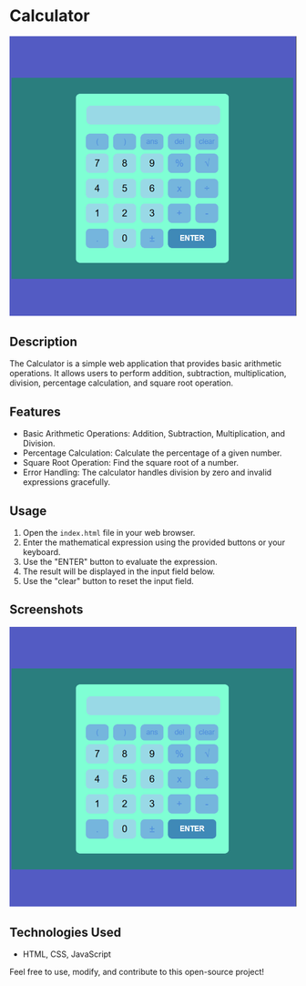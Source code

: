 # Calculator

![Calculator](calculator.PNG)

## Description

The Calculator is a simple web application that provides basic arithmetic operations. It allows users to perform addition, subtraction, multiplication, division, percentage calculation, and square root operation.

## Features

- Basic Arithmetic Operations: Addition, Subtraction, Multiplication, and Division.
- Percentage Calculation: Calculate the percentage of a given number.
- Square Root Operation: Find the square root of a number.
- Error Handling: The calculator handles division by zero and invalid expressions gracefully.

## Usage

1. Open the `index.html` file in your web browser.
2. Enter the mathematical expression using the provided buttons or your keyboard.
3. Use the "ENTER" button to evaluate the expression.
4. The result will be displayed in the input field below.
5. Use the "clear" button to reset the input field.

## Screenshots

![Calculator Screenshot](calculator.PNG)

## Technologies Used

- HTML, CSS, JavaScript

Feel free to use, modify, and contribute to this open-source project!
